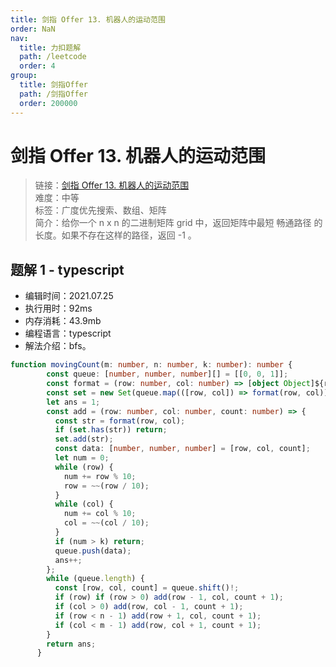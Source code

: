 ```yaml
---
title: 剑指 Offer 13. 机器人的运动范围
order: NaN
nav:
  title: 力扣题解
  path: /leetcode
  order: 4
group:
  title: 剑指Offer
  path: /剑指Offer
  order: 200000
---
```


# 剑指 Offer 13. 机器人的运动范围
    
> 链接：[剑指 Offer 13. 机器人的运动范围](https://leetcode-cn.com/problems/shortest-path-in-binary-matrix/)  
> 难度：中等  
> 标签：广度优先搜索、数组、矩阵  
> 简介：给你一个 n x n 的二进制矩阵 grid 中，返回矩阵中最短 畅通路径 的长度。如果不存在这样的路径，返回 -1 。
      
## 题解 1 - typescript
- 编辑时间：2021.07.25
- 执行用时：92ms
- 内存消耗：43.9mb
- 编程语言：typescript
- 解法介绍：bfs。
```typescript
function movingCount(m: number, n: number, k: number): number {
        const queue: [number, number, number][] = [[0, 0, 1]];
        const format = (row: number, col: number) => [object Object]${row}::${col}[object Object];
        const set = new Set(queue.map(([row, col]) => format(row, col)));
        let ans = 1;
        const add = (row: number, col: number, count: number) => {
          const str = format(row, col);
          if (set.has(str)) return;
          set.add(str);
          const data: [number, number, number] = [row, col, count];
          let num = 0;
          while (row) {
            num += row % 10;
            row = ~~(row / 10);
          }
          while (col) {
            num += col % 10;
            col = ~~(col / 10);
          }
          if (num > k) return;
          queue.push(data);
          ans++;
        };
        while (queue.length) {
          const [row, col, count] = queue.shift()!;
          if (row) if (row > 0) add(row - 1, col, count + 1);
          if (col > 0) add(row, col - 1, count + 1);
          if (row < n - 1) add(row + 1, col, count + 1);
          if (col < m - 1) add(row, col + 1, count + 1);
        }
        return ans;
      }
```

      